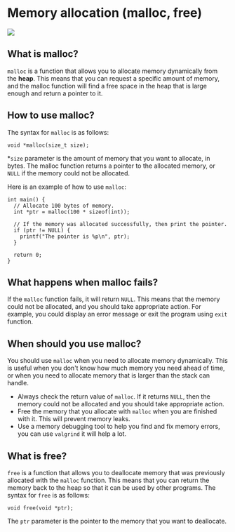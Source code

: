# Memory allocation (malloc, free)
![](https://images.velog.io/images/stthunderl/post/cca32f2a-7dff-4370-8246-24230215f4e8/zz.jpeg)
## What is malloc?
`malloc` is a function that allows you to allocate memory dynamically from the **heap**. This means that you can request a specific amount of memory, and the malloc function will find a free space in the heap that is large enough and return a pointer to it.
## How to use malloc?
The syntax for `malloc` is as follows:
```
void *malloc(size_t size);
```
*`size` parameter is the amount of memory that you want to allocate, in bytes. The malloc function returns a pointer to the allocated memory, or `NULL` if the memory could not be allocated.

Here is an example of how to use `malloc`:
```
int main() {
  // Allocate 100 bytes of memory.
  int *ptr = malloc(100 * sizeof(int));

  // If the memory was allocated successfully, then print the pointer.
  if (ptr != NULL) {
    printf("The pointer is %p\n", ptr);
  }

  return 0;
}
```
## What happens when malloc fails?
If the `malloc` function fails, it will return `NULL`. This means that the memory could not be allocated, and you should take appropriate action. For example, you could display an error message or exit the program using `exit` function.

## When should you use malloc?
You should use `malloc` when you need to allocate memory dynamically. This is useful when you don't know how much memory you need ahead of time, or when you need to allocate memory that is larger than the stack can handle.

- Always check the return value of `malloc`. If it returns `NULL`, then the memory could not be allocated and you should take appropriate action.
- Free the memory that you allocate with `malloc` when you are finished with it. This will prevent memory leaks.
- Use a memory debugging tool to help you find and fix memory errors, you can use `valgrind` it will help a lot.

## What is free?
`free` is a function that allows you to deallocate memory that was previously allocated with the `malloc` function. This means that you can return the memory back to the heap so that it can be used by other programs.
The syntax for `free` is as follows:
```
void free(void *ptr);
```
The `ptr` parameter is the pointer to the memory that you want to deallocate.
